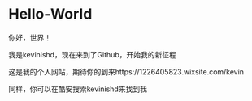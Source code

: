 # Hello-World
你好，世界！

我是kevinishd，现在来到了Github，开始我的新征程

这是我的个人网站，期待你的到来https://1226405823.wixsite.com/kevin

同样，你可以在酷安搜索kevinishd来找到我
